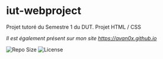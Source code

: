 # iut-webproject
 
Projet tutoré du Semestre 1 du DUT.
Projet HTML / CSS

*Il est également présent sur mon site https://avan0x.github.io*

![Repo Size](https://img.shields.io/github/repo-size/avan0x/IUT-ProjetWeb?logo=github)
![License](https://img.shields.io/github/license/avan0x/IUT-ProjetWeb?logo=github)
